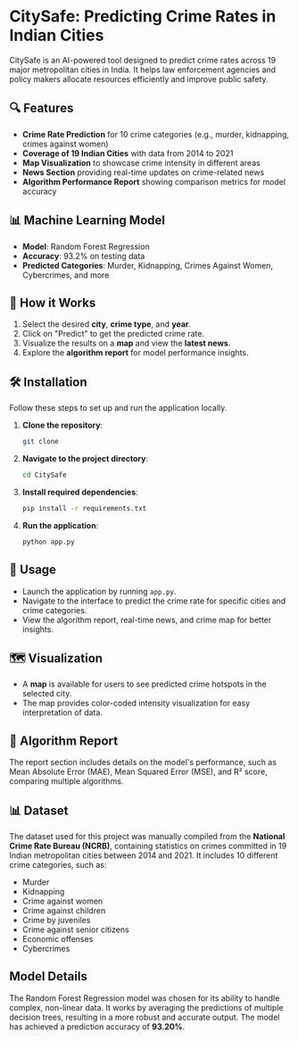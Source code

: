 # **CitySafe: Predicting Crime Rates in Indian Cities**

CitySafe is an AI-powered tool designed to predict crime rates across 19 major metropolitan cities in India. It helps law enforcement agencies and policy makers allocate resources efficiently and improve public safety.

## 🔍 **Features**

- **Crime Rate Prediction** for 10 crime categories (e.g., murder, kidnapping, crimes against women)
- **Coverage of 19 Indian Cities** with data from 2014 to 2021
- **Map Visualization** to showcase crime intensity in different areas
- **News Section** providing real-time updates on crime-related news
- **Algorithm Performance Report** showing comparison metrics for model accuracy

## 📊 **Machine Learning Model**

- **Model**: Random Forest Regression
- **Accuracy**: 93.2% on testing data
- **Predicted Categories**: Murder, Kidnapping, Crimes Against Women, Cybercrimes, and more

## 📍 **How it Works**

1. Select the desired **city**, **crime type**, and **year**.
2. Click on "Predict" to get the predicted crime rate.
3. Visualize the results on a **map** and view the **latest news**.
4. Explore the **algorithm report** for model performance insights.

## 🛠️ **Installation**

Follow these steps to set up and run the application locally.

1. **Clone the repository**:

   ```bash
   git clone
   ```

2. **Navigate to the project directory**:

   ```bash
   cd CitySafe
   ```

3. **Install required dependencies**:

   ```bash
   pip install -r requirements.txt
   ```

4. **Run the application**:
   ```bash
   python app.py
   ```

## 🚀 **Usage**

- Launch the application by running `app.py`.
- Navigate to the interface to predict the crime rate for specific cities and crime categories.
- View the algorithm report, real-time news, and crime map for better insights.

## 🗺️ **Visualization**

- A **map** is available for users to see predicted crime hotspots in the selected city.
- The map provides color-coded intensity visualization for easy interpretation of data.

## 📄 **Algorithm Report**

The report section includes details on the model's performance, such as Mean Absolute Error (MAE), Mean Squared Error (MSE), and R² score, comparing multiple algorithms.

## 📊 **Dataset**

The dataset used for this project was manually compiled from the **National Crime Rate Bureau (NCRB)**, containing statistics on crimes committed in 19 Indian metropolitan cities between 2014 and 2021. It includes 10 different crime categories, such as:

- Murder
- Kidnapping
- Crime against women
- Crime against children
- Crime by juveniles
- Crime against senior citizens
- Economic offenses
- Cybercrimes

## Model Details

The Random Forest Regression model was chosen for its ability to handle complex, non-linear data. It works by averaging the predictions of multiple decision trees, resulting in a more robust and accurate output. The model has achieved a prediction accuracy of **93.20%**.

